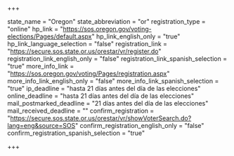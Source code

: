 +++

state_name = "Oregon"
state_abbreviation = "or"
registration_type = "online"
hp_link = "https://sos.oregon.gov/voting-elections/Pages/default.aspx"
hp_link_english_only = "true"
hp_link_language_selection = "false"
registration_link = "https://secure.sos.state.or.us/orestar/vr/register.do"
registration_link_english_only = "false"
registration_link_spanish_selection = "true"
more_info_link = "https://sos.oregon.gov/voting/Pages/registration.aspx"
more_info_link_english_only = "false"
more_info_link_spanish_selection = "true"
ip_deadline = "hasta 21 días antes del día de las elecciones"
online_deadline = "hasta 21 días antes del día de las elecciones"
mail_postmarked_deadline = "21 días antes del día de las elecciones"
mail_received_deadline = ""
confirm_registration = "https://secure.sos.state.or.us/orestar/vr/showVoterSearch.do?lang=eng&source=SOS"
confirm_registration_english_only = "false"
confirm_registration_spanish_selection = "true"

+++